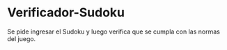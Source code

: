 # Verificador-Sudoku
Se pide ingresar el Sudoku y luego verifica que se cumpla con las normas del juego.
